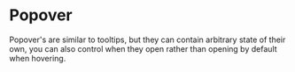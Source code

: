 # Popover

Popover's are similar to tooltips, but they can contain arbitrary state of their own,
you can also control when they open rather than opening by default when hovering.
